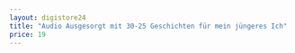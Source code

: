 ```yaml
---
layout: digistore24
title: "Audio Ausgesorgt mit 30-25 Geschichten für mein jüngeres Ich"
price: 19
---
```

